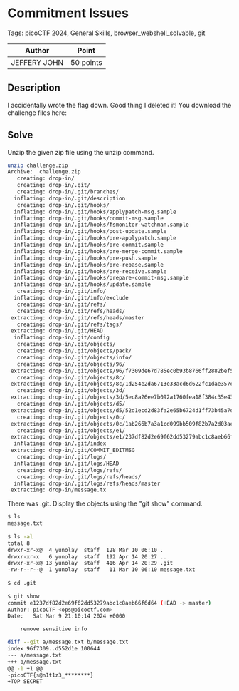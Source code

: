 # Commitment Issues

Tags: picoCTF 2024, General Skills, browser_webshell_solvable, git

| Author | Point    |
| ------ | -------- |
| JEFFERY JOHN | 50 points |

## Description

I accidentally wrote the flag down. Good thing I deleted it!
You download the challenge files here:

## Solve

Unzip the given zip file using the unzip command.

```bash
unzip challenge.zip                      
Archive:  challenge.zip
   creating: drop-in/
   creating: drop-in/.git/
   creating: drop-in/.git/branches/
  inflating: drop-in/.git/description  
   creating: drop-in/.git/hooks/
  inflating: drop-in/.git/hooks/applypatch-msg.sample  
  inflating: drop-in/.git/hooks/commit-msg.sample  
  inflating: drop-in/.git/hooks/fsmonitor-watchman.sample  
  inflating: drop-in/.git/hooks/post-update.sample  
  inflating: drop-in/.git/hooks/pre-applypatch.sample  
  inflating: drop-in/.git/hooks/pre-commit.sample  
  inflating: drop-in/.git/hooks/pre-merge-commit.sample  
  inflating: drop-in/.git/hooks/pre-push.sample  
  inflating: drop-in/.git/hooks/pre-rebase.sample  
  inflating: drop-in/.git/hooks/pre-receive.sample  
  inflating: drop-in/.git/hooks/prepare-commit-msg.sample  
  inflating: drop-in/.git/hooks/update.sample  
   creating: drop-in/.git/info/
  inflating: drop-in/.git/info/exclude  
   creating: drop-in/.git/refs/
   creating: drop-in/.git/refs/heads/
 extracting: drop-in/.git/refs/heads/master  
   creating: drop-in/.git/refs/tags/
 extracting: drop-in/.git/HEAD       
  inflating: drop-in/.git/config     
   creating: drop-in/.git/objects/
   creating: drop-in/.git/objects/pack/
   creating: drop-in/.git/objects/info/
   creating: drop-in/.git/objects/96/
 extracting: drop-in/.git/objects/96/f7309de67d785ec0b93b8766ff2882bef5c3ef  
   creating: drop-in/.git/objects/8c/
 extracting: drop-in/.git/objects/8c/1d254e2da6713e33acd6d622fc1dae357ec3c6  
   creating: drop-in/.git/objects/3d/
 extracting: drop-in/.git/objects/3d/5ec8a26ee7b092a1760fea18f384c35e435139  
   creating: drop-in/.git/objects/d5/
 extracting: drop-in/.git/objects/d5/52d1ecd2d83fa2e65b6724d1ff73b45a7d59b7  
   creating: drop-in/.git/objects/0c/
 extracting: drop-in/.git/objects/0c/1ab266b7a3a1cd099bb509f82b7a2d03aecd03  
   creating: drop-in/.git/objects/e1/
 extracting: drop-in/.git/objects/e1/237df82d2e69f62dd53279abc1c8aeb66f6d64  
  inflating: drop-in/.git/index      
 extracting: drop-in/.git/COMMIT_EDITMSG  
   creating: drop-in/.git/logs/
  inflating: drop-in/.git/logs/HEAD  
   creating: drop-in/.git/logs/refs/
   creating: drop-in/.git/logs/refs/heads/
  inflating: drop-in/.git/logs/refs/heads/master  
 extracting: drop-in/message.tx
```

There was .git. Display the objects using the "git show" command.

```bash                                                                                                                                                                                                                    20:29:04
$ ls
message.txt
                                                                                                                                                                                                                            20:29:04
$ ls -al
total 8
drwxr-xr-x@  4 yunolay  staff  128 Mar 10 06:10 .
drwxr-xr-x   6 yunolay  staff  192 Apr 14 20:27 ..
drwxr-xr-x@ 13 yunolay  staff  416 Apr 14 20:29 .git
-rw-r--r--@  1 yunolay  staff   11 Mar 10 06:10 message.txt
                                                                                                                                                                                                                            20:29:08
$ cd .git                    
                                                                                                                                                                                                                    20:29:21
$ git show            
commit e1237df82d2e69f62dd53279abc1c8aeb66f6d64 (HEAD -> master)
Author: picoCTF <ops@picoctf.com>
Date:   Sat Mar 9 21:10:14 2024 +0000

    remove sensitive info

diff --git a/message.txt b/message.txt
index 96f7309..d552d1e 100644
--- a/message.txt
+++ b/message.txt
@@ -1 +1 @@
-picoCTF{s@n1t1z3_********}
+TOP SECRET
```